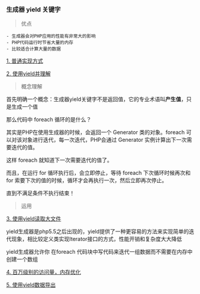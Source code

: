 ### 生成器 yield 关键字

> 优点

    - 生成器会对PHP应用的性能有非常大的影响
    - PHP代码运行时节省大量的内存
    - 比较适合计算大量的数据

[1. 普通实现方式 ](simple.php)

[2. 使用yield并理解](useYield.php)



> 概念理解

    
首先明确一个概念：生成器yield关键字不是返回值，它的专业术语叫**产生值**，只是生成一个值 

那么代码中 foreach 循环的是什么？

其实是PHP在使用生成器的时候，会返回一个 Generator 类的对象。foreach 可以对该对象进行迭代，每一次迭代，PHP会通过 Generator 实例计算出下一次需要迭代的值。

这样 foreach 就知道下一次需要迭代的值了。

而且，在运行 for 循环执行后，会立即停止，等待 foreach 下次循环时候再次和 for 索要下次的值的时候，循环才会再执行一次，然后立即再次停止。

直到不满足条件不执行结束！


> 运用

[3. 使用yield读取大文件](./readLargeFiles.php)

yield生成器是php5.5之后出现的，yield提供了一种更容易的方法来实现简单的迭代现象，相比较定义类实现Iterator接口的方式，性能开销和复杂度大大降低

yield生成器允许你 在foreach 代码块中写代码来迭代一组数据而不需要在内存中创建一个数组

[4. 百万级别的访问量，内存优化](./million.php)


[5. 使用yield数据导出]()











    
